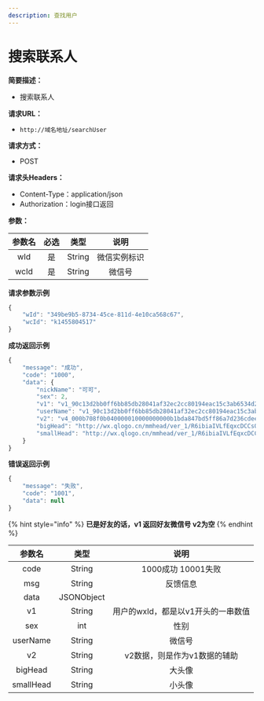 ```yaml
---
description: 查找用户
---
```


# 搜索联系人

**简要描述：**

* 搜索联系人

**请求URL：**

* `http://域名地址/searchUser`

**请求方式：**

* POST 

**请求头Headers：**

* Content-Type：application/json
* Authorization：login接口返回

**参数：**

| 参数名 | 必选 | 类型 | 说明 |
| :---: | :---: | :---: | :---: |
| wId | 是 | String | 微信实例标识 |
| wcId | 是 | String | 微信号 |

**请求参数示例**

```javascript
{
    "wId": "349be9b5-8734-45ce-811d-4e10ca568c67",
    "wcId": "k1455804517"
}
```

**成功返回示例**

```javascript
{
    "message": "成功",
    "code": "1000",
    "data": {
        "nickName": "可可",
        "sex": 2,
        "v1": "v1_90c13d2bb0ff6bb85db28041af32ec2cc80194eac15c3ab6534d28c127a2270e802c06bba0a41a904423a01855870756@stranger",
        "userName": "v1_90c13d2bb0ff6bb85db28041af32ec2cc80194eac15c3ab6534d28c127a2270e802c06bba0a41a904423a01855870756@stranger",
        "v2": "v4_000b708f0b040000010000000000b1bda847bd5ff86a7d236cdee25e1000000050ded0b020927e3c97896a09d47e6e9e387eb23497cde91ca8c3d17dc5cfb3703eb5c81a9b0c457a9cafb398238b24ad0c0e060c43c6bd464ca15269a601c3dffa3da32a659c32e7e58eeee0b9ec7873c5a4828ce51992d917@stranger",
        "bigHead": "http://wx.qlogo.cn/mmhead/ver_1/R6ibiaIVLfEqxcDCCsOGN6ice3Z4pkLnYuV6M1VbYkicuCNATqBk3x2aDmx5uS0iaTvtrDWJlnSaPUwEexPTI67m3fRK4DvIHWIbe85bILNWPhC4/0",
        "smallHead": "http://wx.qlogo.cn/mmhead/ver_1/R6ibiaIVLfEqxcDCCsOGN6ice3Z4pkLnYuV6M1VbYkicuCNATqBk3x2aDmx5uS0iaTvtrDWJlnSaPUwEexPTI67m3fRK4DvIHWIbe85bILNWPhC4/132"
    }
}
```

**错误返回示例**

```javascript
{
    "message": "失败",
    "code": "1001",
    "data": null
}
```

{% hint style="info" %}
**已是好友的话，v1 返回好友微信号 v2为空**
{% endhint %}

| 参数名 | 类型 | 说明 |
| :---: | :---: | :---: |
| code | String | 1000成功  10001失败 |
| msg | String | 反馈信息 |
| data | JSONObject |  |
| v1 | String | 用户的wxId，都是以v1开头的一串数值 |
| sex | int | 性别 |
| userName | String | 微信号 |
| v2 | String | v2数据，则是作为v1数据的辅助 |
| bigHead | String | 大头像 |
| smallHead | String | 小头像 |

